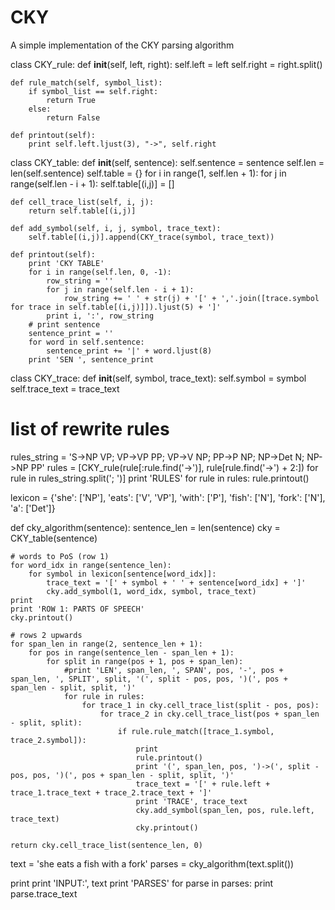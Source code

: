 # CKY
A simple implementation of the CKY parsing algorithm

class CKY_rule:
    def __init__(self, left, right):
        self.left  = left
        self.right = right.split()
    
    def rule_match(self, symbol_list):
        if symbol_list == self.right:
            return True
        else:
            return False
    
    def printout(self):
        print self.left.ljust(3), "->", self.right

class CKY_table:
    def __init__(self, sentence):
        self.sentence = sentence
        self.len   = len(self.sentence)
        self.table = {}
        for i in range(1, self.len + 1):
            for j in range(self.len - i + 1):
                self.table[(i,j)] = []
    
    def cell_trace_list(self, i, j):
        return self.table[(i,j)]
    
    def add_symbol(self, i, j, symbol, trace_text):
        self.table[(i,j)].append(CKY_trace(symbol, trace_text))
    
    def printout(self):
        print 'CKY TABLE'
        for i in range(self.len, 0, -1):
            row_string = ''
            for j in range(self.len - i + 1):
                row_string += ' ' + str(j) + '[' + ','.join([trace.symbol for trace in self.table[(i,j)]]).ljust(5) + ']'
            print i, ':', row_string
        # print sentence
        sentence_print = ''
        for word in self.sentence:
            sentence_print += '|' + word.ljust(8)
        print 'SEN ', sentence_print

class CKY_trace:
    def __init__(self, symbol, trace_text):
        self.symbol     = symbol
        self.trace_text = trace_text

# list of rewrite rules
rules_string = 'S->NP VP; VP->VP PP; VP->V NP; PP->P NP; NP->Det N; NP->NP PP'
rules = [CKY_rule(rule[:rule.find('->')],
                  rule[rule.find('->') + 2:]) for rule in rules_string.split('; ')]
print 'RULES'
for rule in rules:
    rule.printout()

lexicon = {'she': ['NP'],
           'eats': ['V', 'VP'],
           'with': ['P'],
           'fish': ['N'],
           'fork': ['N'],
           'a': ['Det']}

def cky_algorithm(sentence):
    sentence_len = len(sentence)
    cky = CKY_table(sentence)
    
    # words to PoS (row 1)
    for word_idx in range(sentence_len):
        for symbol in lexicon[sentence[word_idx]]:
            trace_text = '[' + symbol + ' ' + sentence[word_idx] + ']'
            cky.add_symbol(1, word_idx, symbol, trace_text)
    print
    print 'ROW 1: PARTS OF SPEECH'
    cky.printout()

    # rows 2 upwards
    for span_len in range(2, sentence_len + 1):
        for pos in range(sentence_len - span_len + 1):
            for split in range(pos + 1, pos + span_len):
                #print 'LEN', span_len, ', SPAN', pos, '-', pos + span_len, ', SPLIT', split, '(', split - pos, pos, ')(', pos + span_len - split, split, ')'
                for rule in rules:
                    for trace_1 in cky.cell_trace_list(split - pos, pos):
                        for trace_2 in cky.cell_trace_list(pos + span_len - split, split):
                            if rule.rule_match([trace_1.symbol, trace_2.symbol]):
                                print
                                rule.printout()
                                print '(', span_len, pos, ')->(', split - pos, pos, ')(', pos + span_len - split, split, ')'
                                trace_text = '[' + rule.left + trace_1.trace_text + trace_2.trace_text + ']'
                                print 'TRACE', trace_text
                                cky.add_symbol(span_len, pos, rule.left, trace_text)
                                cky.printout()
    
    return cky.cell_trace_list(sentence_len, 0)

text = 'she eats a fish with a fork'
parses = cky_algorithm(text.split())

print
print 'INPUT:', text
print 'PARSES'
for parse in parses:
    print parse.trace_text

